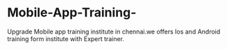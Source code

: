 # Mobile-App-Training-
Upgrade Mobile app training institute in chennai.we offers Ios and Android training form institute with Expert trainer. 

